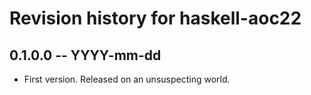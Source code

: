 # Revision history for haskell-aoc22

## 0.1.0.0 -- YYYY-mm-dd

* First version. Released on an unsuspecting world.
